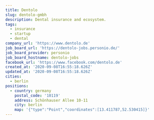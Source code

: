 ```yaml
---
title: Dentolo
slug: dentolo-gmbh
description: Dental insurance and ecosystem.
tags:
  - insurance
  - startup
  - dental
company_url: 'https://www.dentolo.de'
job_board_url: 'https://dentolo-jobs.personio.de/'
job_board_provider: personio
job_board_hostname: dentolo-jobs
facebook_url: 'https://www.facebook.com/dentolo.de'
created_at: '2020-09-08T16:55:18.626Z'
updated_at: '2020-09-08T16:55:18.626Z'
cities:
  - berlin
positions:
  - country: germany
    postal_code: '10119'
    address: Schönhauser Allee 10-11
    city: berlin
    map: '{"type":"Point","coordinates":[13.411787,52.530415]}'
---
```



